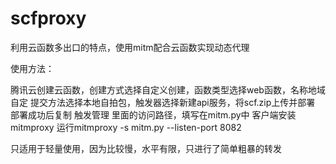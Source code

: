 # scfproxy

利用云函数多出口的特点，使用mitm配合云函数实现动态代理

使用方法：

腾讯云创建云函数，创建方式选择自定义创建，函数类型选择web函数，名称地域自定
提交方法选择本地自拍包，触发器选择新建api服务，将scf.zip上传并部署
部署成功后复制 触发管理 里面的访问路径，填写在mitm.py中
客户端安装mitmproxy
运行mitmproxy -s mitm.py --listen-port 8082


只适用于轻量使用，因为比较慢，水平有限，只进行了简单粗暴的转发

